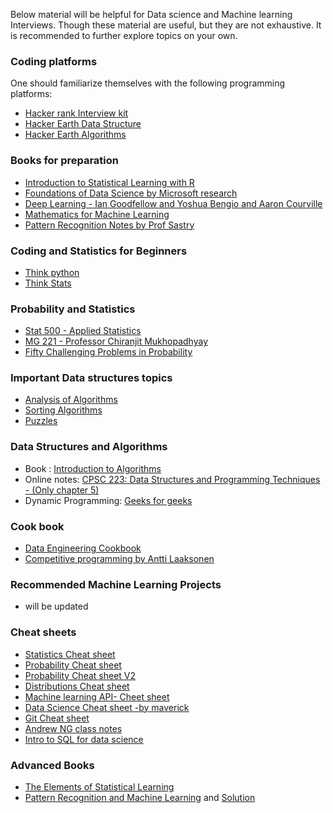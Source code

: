 Below material will be helpful for Data science and Machine learning Interviews. Though these material are useful, but they are not exhaustive. It is recommended to further explore topics on your own.

### Coding platforms

One should familiarize themselves with the following programming platforms: 

* [Hacker rank Interview kit](https://www.hackerrank.com/interview/interview-preparation-kit)
* [Hacker Earth Data Structure](https://www.hackerearth.com/practice/data-structures/arrays/1-d/tutorial/)
* [Hacker Earth Algorithms](https://www.hackerearth.com/practice/data-structures/arrays/1-d/tutorial/)

### Books for preparation

* [Introduction to Statistical Learning with R](http://www-bcf.usc.edu/~gareth/ISL/ISLR%20Seventh%20Printing.pdf)
* [Foundations of Data Science by Microsoft research](https://www.cs.cornell.edu/jeh/book.pdf)
* [Deep Learning - Ian Goodfellow and Yoshua Bengio and Aaron Courville](https://www.deeplearningbook.org/)
* [Mathematics for Machine Learning](https://drive.google.com/open?id=1-LDve0r5rr6chhd8f-WtKnQxkpIZynJN)
* [Pattern Recognition Notes by Prof Sastry](https://drive.google.com/open?id=1pIKWPZY2EYMM0Y1OXwL3XXYqcpmpbu0w)

### Coding and Statistics for Beginners

* [Think python](https://www.greenteapress.com/thinkpython/thinkpython.pdf)
* [Think Stats](http://greenteapress.com/thinkstats/thinkstats.pdf)

### Probability and Statistics
* [Stat 500 - Applied Statistics](https://newonlinecourses.science.psu.edu/stat500/)
* [MG 221 - Professor Chiranjit Mukhopadhyay](http://mgmt.iisc.ac.in/CM/MG221/)
* [Fifty Challenging Problems in Probability](https://www.amazon.in/Challenging-Problems-Probability-Solutions-Mathematics-ebook/dp/B00A3M0VV8)

### Important Data structures topics

* [Analysis of Algorithms](http://www.geeksforgeeks.org/tag/algorithms-analysis-of-algorithms/)
* [Sorting Algorithms](http://www.geeksforgeeks.org/tag/algorithms-sorting/ )
* [Puzzles](https://www.geeksforgeeks.org/puzzles/#Puzzles)

### Data Structures and Algorithms

* Book : [Introduction to Algorithms](https://www.amazon.in/Introduction-Algorithms-Eastern-Economy-Thomas/dp/8120340078)
* Online notes: [CPSC 223: Data Structures and Programming Techniques - (Only chapter 5)](https://drive.google.com/open?id=1iTyMJiSToZ24EhnNRIUrDzB0l4SGU2qa)
* Dynamic Programming: [Geeks for geeks](https://www.geeksforgeeks.org/dynamic-programming/)

### Cook book
* [Data Engineering Cookbook](https://drive.google.com/open?id=1-PVlVCLJE1b0EQW9Hw6fRxHZZDb3-e9U)
* [Competitive programming by Antti Laaksonen](https://cses.fi/book/book.pdf)

### Recommended Machine Learning Projects

* will be updated

### Cheat sheets

* [Statistics Cheat sheet](http://web.mit.edu/~csvoss/Public/usabo/stats_handout.pdf)
* [Probability Cheat sheet](http://web.cs.elte.hu/~mesti/valszam/kepletek)
* [Probability Cheat sheet V2](https://static1.squarespace.com/static/54bf3241e4b0f0d81bf7ff36/t/55e9494fe4b011aed10e48e5/14413520156%2058/probability_cheatsheet.pdf)
* [Distributions Cheat sheet](https://www.andrew.cmu.edu/user/lakoglu/courses/95801/docs/probability_cheatsheet.pdf)
* [Machine learning API- Cheet sheet](https://drive.google.com/open?id=1YIdQ2vaKpSgGHq08FDI8TQ0TEuAUUY_z)
* [Data Science Cheat sheet -by maverick](https://drive.google.com/open?id=1-FNvFWbrFE-5WNqJO4JAgjpg0oPKP7By)
* [Git Cheat sheet](https://drive.google.com/open?id=1-PMbRVAIyS-rD-zcHo9tNupicQKykvJ8)
* [Andrew NG class notes](https://drive.google.com/open?id=1-GcyukeRoAYo7wHwulWHYRPQBEeiNret)
* [Intro to SQL for data science](https://drive.google.com/open?id=1-Q7yAffV4GKpU131nQadxUJrnD3hkKO8)

### Advanced Books

* [The Elements of Statistical Learning](https://web.stanford.edu/~hastie/Papers/ESLII.pdf)
* [Pattern Recognition and Machine Learning](http://users.isr.ist.utl.pt/~wurmd/Livros/school/Bishop%20-%20Pattern%20Recognition%20And%20Machine%20Learning%20-%20Springer%20%202006.pdf) and [Solution](https://www.microsoft.com/en-us/research/wp-content/uploads/2016/05/prml-web-sol-2009-09-08.pdf)



